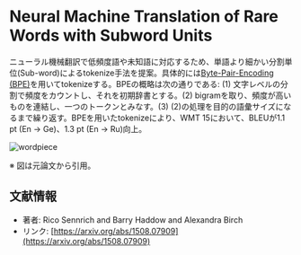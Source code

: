 # Neural Machine Translation of Rare Words with Subword Units

ニューラル機械翻訳で低頻度語や未知語に対応するため、単語より細かい分割単位(Sub-word)によるtokenize手法を提案。具体的には[Byte-Pair-Encoding (BPE)]([https://ja.wikipedia.org/wiki/%E3%83%90%E3%82%A4%E3%83%88%E5%AF%BE%E7%AC%A6%E5%8F%B7%E5%8C%96](https://ja.wikipedia.org/wiki/バイト対符号化))を用いてtokenizeする。BPEの概略は次の通りである: (1) 文字レベルの分割で頻度をカウントし、それを初期辞書とする。(2) bigramを取り、頻度が高いものを連結し、一つのトークンとみなす。(3) (2)の処理を目的の語彙サイズになるまで繰り返す。BPEを用いたtokenizeにより、WMT 15において、BLEUが1.1 pt (En → Ge)、1.3 pt (En → Ru)向上。 



![wordpiece](https://user-images.githubusercontent.com/53220859/63146805-2a7bc700-c037-11e9-9b26-61228d81d1bc.png)



※ 図は元論文から引用。



## 文献情報

- 著者: Rico Sennrich and Barry Haddow and Alexandra Birch
- リンク: [https://arxiv.org/abs/1508.07909](https://arxiv.org/abs/1508.07909)